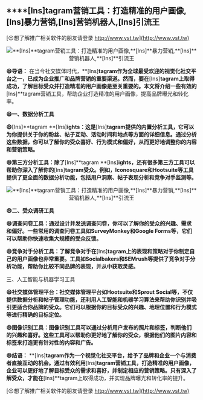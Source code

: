 ## ****[Ins]**tagram营销工具：打造精准的用户画像,**[Ins]**暴力营销,**[Ins]**营销机器人,**[Ins]**引流王**

[😍想了解推广相关软件的朋友请登录 http://www.vst.tw](http://www.vst.tw)

 <center><img src="https://vst.tw/MP4/tuiguang/png/2.png" alt="**[Ins]**tagram营销工具：打造精准的用户画像,**[Ins]**暴力营销,**[Ins]**营销机器人,**[Ins]**引流王"></center>

**😄导语：**
在当今社交媒体时代，**[Ins]**tagram作为全球最受欢迎的视觉化社交平台之一，已成为企业推广和品牌营销的重要渠道。然而，要在**[Ins]**tagram上取得成功，了解目标受众并打造精准的用户画像是至关重要的。本文将介绍一些有效的**[Ins]**tagram营销工具，帮助企业打造精准的用户画像，提高品牌曝光和转化率。

**😄一、数据分析工具**

**😄**[Ins]**tagram **[Ins]**ights：这是**[Ins]**tagram提供的内置分析工具，它可以为你提供关于你的粉丝、帖子互动、活动时间和地点等方面的详细信息。通过分析这些数据，你可以了解你的受众喜好、行为模式和偏好，从而更好地调整你的内容和营销策略。**

**😄第三方分析工具：除了**[Ins]**tagram **[Ins]**ights，还有很多第三方工具可以帮助你深入了解你的**[Ins]**tagram受众。例如，Iconosquare和Hootsuite等工具提供了更全面的数据分析功能，包括用户洞察、帖子表现分析和竞争对手监测等。**

 <center><img src="https://vst.tw/MP4/tuiguang/png/5.png" alt="**[Ins]**tagram营销工具：打造精准的用户画像,**[Ins]**暴力营销,**[Ins]**营销机器人,**[Ins]**引流王"></center>

**😄二、受众调研工具**

**😄调查问卷工具：通过设计并发送调查问卷，你可以了解你的受众的兴趣、需求和偏好。一些常用的调查问卷工具如SurveyMonkey和Google Forms等，它们可以帮助你快速收集大规模的受众反馈。**

**😄竞争对手分析工具：了解竞争对手在**[Ins]**tagram上的表现和策略对于你制定自己的用户画像也非常重要。工具如Socialbakers和SEMrush等提供了竞争对手分析功能，帮助你比较不同品牌的表现，并从中获取灵感。**

三、人工智能与机器学习工具

**😄社交媒体管理平台：社交媒体管理平台如Hootsuite和Sprout Social等，不仅提供数据分析和帖子管理功能，还利用人工智能和机器学习算法来帮助你识别并吸引更适合你品牌的受众。它们可以根据你的目标受众的兴趣、地理位置和行为模式等进行精确的目标定位。**

**😄图像识别工具：图像识别工具可以通过分析用户发布的照片和标签，判断他们的兴趣和喜好。这些工具可以帮助你更好地了解你的受众，根据他们的图片内容和标签来打造更有针对性的内容和广告。**

**😄结语：**
**[Ins]**tagram作为一个视觉化社交平台，给予了品牌和企业一个与消费者直接互动的机会。通过有效利用**[Ins]**tagram营销工具，打造精准的用户画像，企业可以更好地了解目标受众的需求和喜好，并制定相应的营销策略。只有深入了解受众，才能在**[Ins]**tagram上取得成功，并实现品牌曝光和转化率的提升。

[😍想了解推广相关软件的朋友请登录 http://www.vst.tw](http://www.vst.tw)




